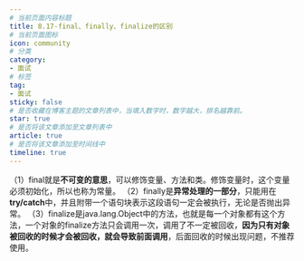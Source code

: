 ```yaml
---
# 当前页面内容标题
title: 8.17-final、finally、finalize的区别
# 当前页面图标
icon: community
# 分类
category:
- 面试
# 标签
tag:
- 面试
sticky: false
# 是否收藏在博客主题的文章列表中，当填入数字时，数字越大，排名越靠前。
star: true
# 是否将该文章添加至文章列表中
article: true
# 是否将该文章添加至时间线中
timeline: true
---
```


（1）final就是**不可变的意思**，可以修饰变量、⽅法和类。修饰变量时，这个变量必须初始化，所以也称为常量。
（2）finally是**异常处理的⼀部分**，只能⽤在**try/catch**中，并且附带⼀个语句块表⽰这段语句⼀定会被执⾏，⽆论是否抛出异常。
（3）finalize是java.lang.Object中的⽅法，也就是每⼀个对象都有这个⽅法，⼀个对象的finalize⽅法只会调⽤⼀次，调⽤了不⼀定被回收，**因为只有对象被回收的时候才会被回收，就会导致前⾯调⽤**，后⾯回收的时候出现问题，不推荐使用。
